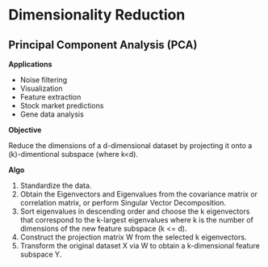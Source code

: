 # Dimensionality Reduction

## Principal Component Analysis (PCA)

**Applications**
- Noise filtering
- Visualization
- Feature extraction
- Stock market predictions
- Gene data analysis

**Objective**

Reduce the dimensions of a d-dimensional dataset by projecting it onto a (k)-dimentional subspace (where k<d).

**Algo**

1) Standardize the data.
2) Obtain the Eigenvectors and Eigenvalues from the covariance matrix or correlation matrix, or perform Singular Vector Decomposition.
3) Sort eigenvalues in descending order and choose the k eigenvectors that correspond to the k-largest eigenvalues where k is the number of dimensions of the new feature subspace (k <= d).
4) Construct the projection matrix W from the selected k eigenvectors.
5) Transform the original dataset X via W to obtain a k-dimensional feature subspace Y.

